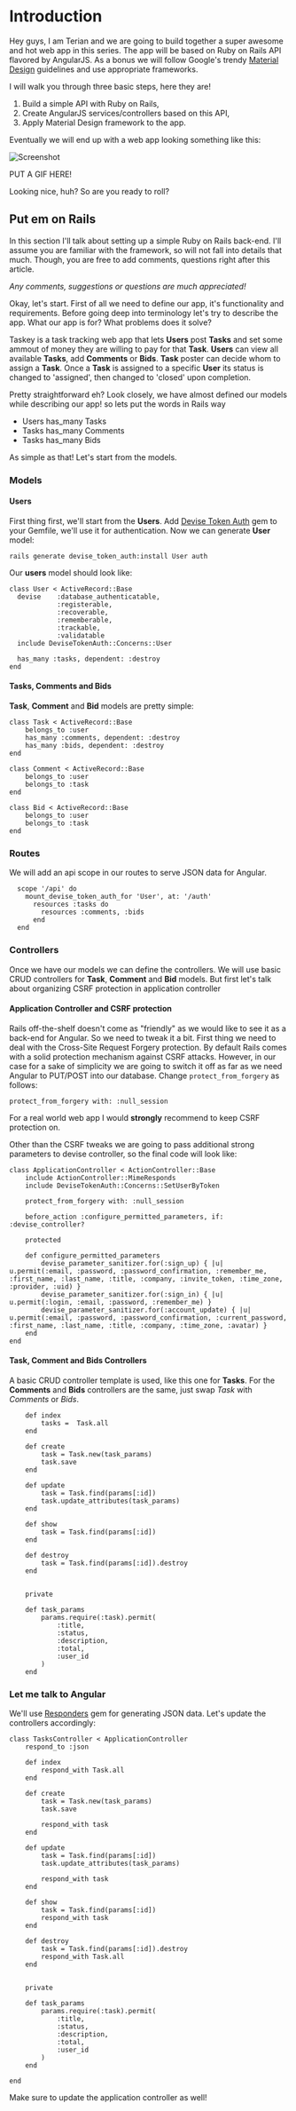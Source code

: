 # Introduction

Hey guys, I am Terian and we are going to build together a super awesome and  hot web app in this series. The app will be based on Ruby on Rails API flavored by AngularJS. As a bonus we will follow Google's trendy [Material Design](http://www.google.com/design/spec/material-design/introduction.html) guidelines and use appropriate frameworks.

I will walk you through three basic steps, here they are!

1. Build a simple API with Ruby on Rails,
2. Create AngularJS services/controllers based on this API,
3. Apply Material Design framework to the app.

Eventually we will end up with a web app looking something like this:

![Screenshot](http://i.imgur.com/UVTJc60.png)

PUT A GIF HERE!

Looking nice, huh? So are you ready to roll?


## Put em on Rails

In this section I'll talk about setting up a simple Ruby on Rails back-end. I'll assume you are familiar with the framework, so will not fall into details that much. Though, you are free to add comments, questions right after this article.

*Any comments, suggestions or questions are much appreciated!*

Okay, let's start. First of all we need to define our app, it's functionality and requirements. Before going deep into terminology let's try to describe the app. What our app is for? What problems does it solve?

Taskey is a task tracking web app that lets **Users** post **Tasks** and set some ammout of money they are willing to pay for that **Task**. **Users** can view all available **Tasks**, add **Comments** or **Bids**. **Task** poster can decide whom to assign a **Task**. Once a **Task** is assigned to a specific **User** its status is changed to 'assigned', then changed to 'closed' upon completion.

Pretty straightforward eh? Look closely, we have almost defined our models while describing our app! so lets put the words in Rails way
- Users has_many Tasks
- Tasks has_many Comments
- Tasks has_many Bids

As simple as that!
Let's start from the models.

### Models

#### Users
First thing first, we'll start from the **Users**. Add [Devise Token Auth](https://github.com/lynndylanhurley/devise_token_auth) gem to your Gemfile, we'll use it for authentication. Now we can generate **User** model:

```
rails generate devise_token_auth:install User auth
```

Our **users** model should look like:

```
class User < ActiveRecord::Base
  devise	:database_authenticatable,
  			:registerable,
  			:recoverable,
  			:rememberable,
  			:trackable,
  			:validatable
  include DeviseTokenAuth::Concerns::User

  has_many :tasks, dependent: :destroy
end
```

#### Tasks, Comments and Bids
**Task**, **Comment** and **Bid** models are pretty simple:

```
class Task < ActiveRecord::Base
	belongs_to :user
	has_many :comments, dependent: :destroy
	has_many :bids, dependent: :destroy
end

class Comment < ActiveRecord::Base
	belongs_to :user
	belongs_to :task
end

class Bid < ActiveRecord::Base
	belongs_to :user
	belongs_to :task
end
```


### Routes
We will add an api scope in our routes to serve JSON data for Angular.

```
  scope '/api' do
    mount_devise_token_auth_for 'User', at: '/auth'
      resources :tasks do
        resources :comments, :bids
      end
  end
```


### Controllers
Once we have our models we can define the controllers. We will use basic CRUD controllers for **Task**, **Comment** and **Bid** models. But first let's talk about organizing CSRF protection in application controller

#### Application Controller and CSRF protection
Rails off-the-shelf doesn't come as "friendly" as we would like to see it as a back-end for Angular. So we need to tweak it a bit. First thing we need to deal with the Cross-Site Request Forgery protection. By default Rails comes with a solid protection mechanism against CSRF attacks. However, in our case for a sake of simplicity we are going to switch it off as far as we need Angular to PUT/POST into our database. Change ```protect_from_forgery``` as follows:
```
protect_from_forgery with: :null_session
```
For a real world web app I would **strongly** recommend to keep CSRF protection on.

Other than the CSRF tweaks we are going to pass additional strong parameters to devise controller, so the final code will look like:
```
class ApplicationController < ActionController::Base
	include ActionController::MimeResponds
	include DeviseTokenAuth::Concerns::SetUserByToken

  	protect_from_forgery with: :null_session

	before_action :configure_permitted_parameters, if: :devise_controller?
 
  	protected
    
    def configure_permitted_parameters
    	devise_parameter_sanitizer.for(:sign_up) { |u| u.permit(:email, :password, :password_confirmation, :remember_me, :first_name, :last_name, :title, :company, :invite_token, :time_zone, :provider, :uid) }
    	devise_parameter_sanitizer.for(:sign_in) { |u| u.permit(:login, :email, :password, :remember_me) }
    	devise_parameter_sanitizer.for(:account_update) { |u| u.permit(:email, :password, :password_confirmation, :current_password, :first_name, :last_name, :title, :company, :time_zone, :avatar) }
    end
end
```


#### Task, Comment and Bids Controllers
A basic CRUD controller template is used, like this one for **Tasks**. For the **Comments** and **Bids** controllers are the same, just swap *Task* with *Comments* or *Bids*.

```
	def index
		tasks =  Task.all
	end

	def create
		task = Task.new(task_params)
		task.save
	end

	def update
		task = Task.find(params[:id])
		task.update_attributes(task_params)
	end

	def show
		task = Task.find(params[:id])
	end

	def destroy
		task = Task.find(params[:id]).destroy
	end


	private

	def task_params
		params.require(:task).permit(
			:title,
			:status,
			:description,
			:total,
			:user_id
		)
	end
```

### Let me talk to Angular
We'll use [Responders](https://github.com/plataformatec/responders) gem for generating JSON data. Let's update the controllers accordingly:

```
class TasksController < ApplicationController
	respond_to :json
	
	def index
		respond_with Task.all
	end

	def create
		task = Task.new(task_params)
		task.save

		respond_with task
	end

	def update
		task = Task.find(params[:id])
		task.update_attributes(task_params)
		
		respond_with task
	end

	def show
		task = Task.find(params[:id])
		respond_with task
	end

	def destroy
		task = Task.find(params[:id]).destroy
		respond_with Task.all
	end


	private

	def task_params
		params.require(:task).permit(
			:title,
			:status,
			:description,
			:total,
			:user_id
		)
	end

end
```
Make sure to update the application controller as well!


